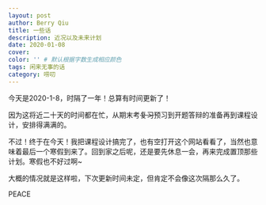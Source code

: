 ```yaml
---
layout: post
author: Berry Qiu
title: 一些话
description: 近况以及未来计划
date: 2020-01-08
cover: 
color: '' # 默认根据字数生成相应颜色
tags: 闲来无事的话
category: 唠叨
---
```


今天是2020-1-8，时隔了一年！总算有时间更新了！

因为这将近二十天的时间都在忙，从期末考~~复习~~预习到开题答辩的准备再到课程设计，安排得满满的。

不过！终于在今天！我把课程设计搞完了，也有空打开这个网站看看了，当然也意味着最后一个寒假到来了。回到家之后呢，还是要先休息一会，再来完成置顶那些计划。寒假也不好过啊~

大概的情况就是这样啦，下次更新时间未定，但肯定不会像这次隔那么久了。

PEACE
